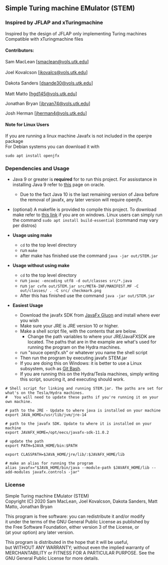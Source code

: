 Simple Turing machine EMulator (STEM)
---
### Inspired by JFLAP and xTuringmachine
Inspired by the design of JFLAP only implementing Turing machines  
Compatible with xTuringmachine files  
#### Contributors:
Sam MacLean [smaclean@vols.utk.edu] </br>  
Joel Kovalcson [jkovalcs@vols.utk.edu] </br>  
Dakota Sanders [dsande30@vols.utk.edu] </br>  
Matt Matto [hgd145@vols.utk.edu] </br>

Jonathan Bryan [jbryan74@vols.utk.edu] </br>

Josh Herman [jherman4@vols.utk.edu] </br>

#### Note for Linux Users
If you are running a linux machine Javafx is not included in the openjre package </br>
For Debian systems you can download it with </br>
```
sudo apt install openjfx
```

### Dependencies and Usage

- Java 9 or greater is <strong>required</strong> for to run this project. For assisstance in installing Java 9 refer to [this](https://www.oracle.com/java/technologies/javase/javase9-archive-downloads.html) page on oracle.
  - Due to the fact Java 10 is the last remaining version of Java before the removal of javafx, any later version will require openjfx.
- (optional) A makefile is provided to compile this project. To download make refer to [this link](http://gnuwin32.sourceforge.net/packages/make.htm) if you are on windows. Linux users can simply run the command ``sudo apt install build-essential`` (command may vary per distros)

- <strong>Usage using make</strong>
  - ``cd`` to the top level directory
  - run ``make``
  - after make has finished use the command ``java -jar out/STEM.jar``
- <strong>Usage without using make</strong>
  - ``cd`` to the top level directory
  - run ``javac -encoding utf8 -d out/classes src/*.java``
  - run ``jar cvfm out/STEM.jar src/META-INF/MANIFEST.MF -C out/classes/ . -C src/ checkmark.png``
  - After this has finished use the command ``java -jar out/STEM.jar``



- <strong>Easiest Usage</strong> 
  - Download the javafx SDK from [JavaFx Gluon](https://gluonhq.com/products/javafx/) and install where ever you wish
  - Make sure your JRE is JRE version 10 or higher. 
  - Make a shell script file, with the contents that are below.
    - Change the path variables to where your JRE/JavaFXSDK are located. The paths that are in the example are what's used for running the program on the Hydra machines. 
  - run "souce openjfx.sh" or whatever you name the shell script
  - Then run the program by executing javafx STEM.jar
  - If you are doing this on Windows: it is better to use a Linux subsystem, such as [Git Bash](https://gitforwindows.org/).
  - If you are running this on the Hydra/Tesla machines, simply writing this script, sourcing it, and executing should work. 

```
# Shell script for linking and running STEM.jar. The paths are set for what's on the Tesla/Hydra machines. 
#   You will need to update these paths if you're running it on your own machine. 

# path to the JRE - Update to where java is installed on your machine
export JAVA_HOME=/usr/lib/jvm/jre-14

# path to the javafx SDK. Update to where it is installed on your machine
export JAVAFX_HOME=/opt/eecs/javafx-sdk-11.0.2

# update the path
export PATH=$JAVA_HOME/bin:$PATH

export CLASSPATH=$JAVA_HOME/jre/lib/:$JAVAFX_HOME/lib

# make an alias for running the program
alias javafx="$JAVA_HOME/bin/java --module-path $JAVAFX_HOME/lib --add-modules javafx.controls -jar"
```
  
### License
Simple Turing machine EMulator (STEM)  
Copyright (C) 2020  Sam MacLean,  Joel Kovalcson, Dakota Sanders, Matt Matto, Jonathan Bryan

This program is free software: you can redistribute it and/or modify  
it under the terms of the GNU General Public License as published by  
the Free Software Foundation, either version 3 of the License, or  
(at your option) any later version.

This program is distributed in the hope that it will be useful,  
but WITHOUT ANY WARRANTY; without even the implied warranty of  
MERCHANTABILITY or FITNESS FOR A PARTICULAR PURPOSE.  See the  
GNU General Public License for more details.
